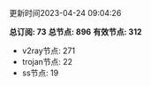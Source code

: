 更新时间2023-04-24 09:04:26

**总订阅: 73**
**总节点: 896**
**有效节点: 312**
- v2ray节点: 271
- trojan节点: 22
- ss节点: 19

